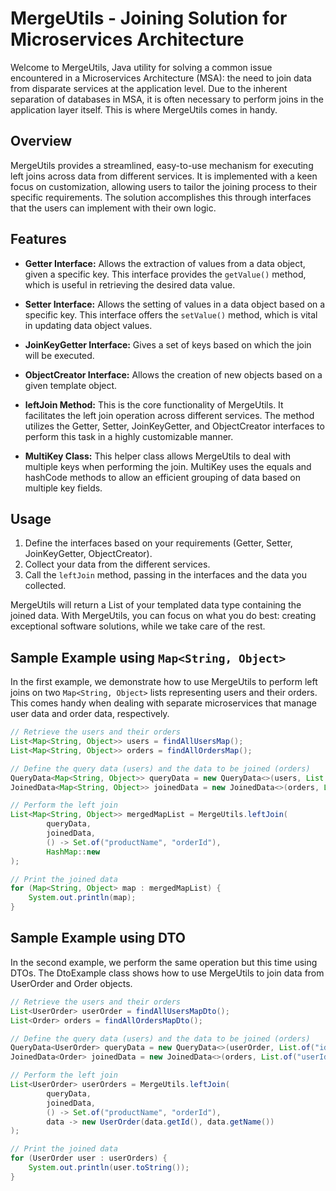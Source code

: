 # MergeUtils - Joining Solution for Microservices Architecture 

Welcome to MergeUtils, Java utility for solving a common issue encountered in a Microservices Architecture (MSA): the need to join data from disparate services at the application level. Due to the inherent separation of databases in MSA, it is often necessary to perform joins in the application layer itself. This is where MergeUtils comes in handy.

## Overview

MergeUtils provides a streamlined, easy-to-use mechanism for executing left joins across data from different services. It is implemented with a keen focus on customization, allowing users to tailor the joining process to their specific requirements. The solution accomplishes this through interfaces that the users can implement with their own logic.

## Features

- **Getter Interface:** Allows the extraction of values from a data object, given a specific key. This interface provides the `getValue()` method, which is useful in retrieving the desired data value.
  
- **Setter Interface:** Allows the setting of values in a data object based on a specific key. This interface offers the `setValue()` method, which is vital in updating data object values.
  
- **JoinKeyGetter Interface:** Gives a set of keys based on which the join will be executed.
  
- **ObjectCreator Interface:** Allows the creation of new objects based on a given template object.
  
- **leftJoin Method:** This is the core functionality of MergeUtils. It facilitates the left join operation across different services. The method utilizes the Getter, Setter, JoinKeyGetter, and ObjectCreator interfaces to perform this task in a highly customizable manner.
  
- **MultiKey Class:** This helper class allows MergeUtils to deal with multiple keys when performing the join. MultiKey uses the equals and hashCode methods to allow an efficient grouping of data based on multiple key fields.

## Usage

1. Define the interfaces based on your requirements (Getter, Setter, JoinKeyGetter, ObjectCreator).
2. Collect your data from the different services.
3. Call the `leftJoin` method, passing in the interfaces and the data you collected.

MergeUtils will return a List of your templated data type containing the joined data. With MergeUtils, you can focus on what you do best: creating exceptional software solutions, while we take care of the rest.

## Sample Example using `Map<String, Object>`

In the first example, we demonstrate how to use MergeUtils to perform left joins on two `Map<String, Object>` lists representing users and their orders. This comes handy when dealing with separate microservices that manage user data and order data, respectively.

```java
// Retrieve the users and their orders
List<Map<String, Object>> users = findAllUsersMap();
List<Map<String, Object>> orders = findAllOrdersMap();

// Define the query data (users) and the data to be joined (orders)
QueryData<Map<String, Object>> queryData = new QueryData<>(users, List.of("id"), Map::get, Map::put);
JoinedData<Map<String, Object>> joinedData = new JoinedData<>(orders, List.of("userId"), Map::get);

// Perform the left join
List<Map<String, Object>> mergedMapList = MergeUtils.leftJoin(
        queryData,
        joinedData,
        () -> Set.of("productName", "orderId"),
        HashMap::new
);

// Print the joined data
for (Map<String, Object> map : mergedMapList) {
    System.out.println(map);
}
```

## Sample Example using DTO

In the second example, we perform the same operation but this time using DTOs. The DtoExample class shows how to use MergeUtils to join data from UserOrder and Order objects.

```java
// Retrieve the users and their orders
List<UserOrder> userOrder = findAllUsersMapDto();
List<Order> orders = findAllOrdersMapDto();

// Define the query data (users) and the data to be joined (orders)
QueryData<UserOrder> queryData = new QueryData<>(userOrder, List.of("id"), new UserOrderGetter(), new UserOrderSetter());
JoinedData<Order> joinedData = new JoinedData<>(orders, List.of("userId"), new OrderGetter());

// Perform the left join
List<UserOrder> userOrders = MergeUtils.leftJoin(
        queryData,
        joinedData,
        () -> Set.of("productName", "orderId"),
        data -> new UserOrder(data.getId(), data.getName())
);

// Print the joined data
for (UserOrder user : userOrders) {
    System.out.println(user.toString());
}
```
